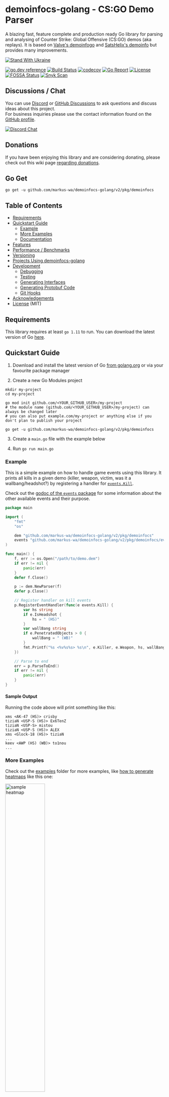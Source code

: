 # demoinfocs-golang - CS:GO Demo Parser

A blazing fast, feature complete and production ready Go library for parsing and analysing of Counter Strike: Global Offensive (CS:GO) demos (aka replays). It is based on <a href="https://github.com/ValveSoftware/csgo-demoinfo" rel="external">Valve's demoinfogo</a> and <a href="https://github.com/StatsHelix/demoinfo" rel="external">SatsHelix's demoinfo</a> but provides many improvements.

[![Stand With Ukraine](https://raw.githubusercontent.com/vshymanskyy/StandWithUkraine/main/badges/StandWithUkraine.svg)](https://vshymanskyy.github.io/StandWithUkraine)

[![go.dev reference](https://img.shields.io/badge/go.dev-reference-007d9c?logo=go&logoColor=white&style=flat-square)](https://pkg.go.dev/github.com/markus-wa/demoinfocs-golang/v2/pkg/demoinfocs?tab=doc)
[![Build Status](https://img.shields.io/github/workflow/status/markus-wa/demoinfocs-golang/CI/master?style=flat-square)](https://github.com/markus-wa/demoinfocs-golang/actions)
[![codecov](https://img.shields.io/codecov/c/github/markus-wa/demoinfocs-golang?style=flat-square)](https://codecov.io/gh/markus-wa/demoinfocs-golang)
[![Go Report](https://goreportcard.com/badge/github.com/markus-wa/demoinfocs-golang?style=flat-square)](https://goreportcard.com/report/github.com/markus-wa/demoinfocs-golang)
[![License](https://img.shields.io/badge/license-MIT-blue.svg?style=flat-square)](LICENSE.md)
[![FOSSA Status](https://app.fossa.io/api/projects/git%2Bgithub.com%2Fmarkus-wa%2Fdemoinfocs-golang.svg?type=shield)](https://app.fossa.io/projects/git%2Bgithub.com%2Fmarkus-wa%2Fdemoinfocs-golang?ref=badge_shield)
[![Snyk Scan](https://img.shields.io/badge/security%20scan-snyk-blueviolet?style=flat-square)](https://app.snyk.io/org/markus-wa/project/4103d506-a2ae-4d16-a93b-c31b069268e2)

## Discussions / Chat

You can use [Discord](https://discord.gg/eTVBgKeHnh) or [GitHub Discussions](https://github.com/markus-wa/demoinfocs-golang/discussions) to ask questions and discuss ideas about this project.<br>
For business inquiries please use the contact information found on the [GitHub profile](https://github.com/markus-wa).

[![Discord Chat](https://img.shields.io/discord/901824796302643281?color=%235865F2&label=discord&style=for-the-badge)](https://discord.gg/eTVBgKeHnh)

## Donations

If you have been enjoying this library and are considering donating, please check out this wiki page [regarding donations](https://github.com/markus-wa/demoinfocs-golang/wiki/Regarding-Donations).

## Go Get

	go get -u github.com/markus-wa/demoinfocs-golang/v2/pkg/demoinfocs

## Table of Contents

- [Requirements](https://github.com/markus-wa/demoinfocs-golang#requirements)
- [Quickstart Guide](https://github.com/markus-wa/demoinfocs-golang#quickstart-guide)
  - [Example](https://github.com/markus-wa/demoinfocs-golang#example)
  - [More Examples](https://github.com/markus-wa/demoinfocs-golang#more-examples)
  - [Documentation](https://github.com/markus-wa/demoinfocs-golang#documentation)
- [Features](https://github.com/markus-wa/demoinfocs-golang#features)
- [Performance / Benchmarks](https://github.com/markus-wa/demoinfocs-golang#performance--benchmarks)
- [Versioning](https://github.com/markus-wa/demoinfocs-golang#versioning)
- [Projects Using demoinfocs-golang](https://github.com/markus-wa/demoinfocs-golang#projects-using-demoinfocs-golang)
- [Development](https://github.com/markus-wa/demoinfocs-golang#development)
  - [Debugging](https://github.com/markus-wa/demoinfocs-golang#debugging)
  - [Testing](https://github.com/markus-wa/demoinfocs-golang#testing)
  - [Generating Interfaces](https://github.com/markus-wa/demoinfocs-golang#generating-interfaces)
  - [Generating Protobuf Code](https://github.com/markus-wa/demoinfocs-golang#generating-protobuf-code)
  - [Git Hooks](https://github.com/markus-wa/demoinfocs-golang#git-hooks)
- [Acknowledgements](https://github.com/markus-wa/demoinfocs-golang#acknowledgements)
- [License](https://github.com/markus-wa/demoinfocs-golang#license) (MIT)

## Requirements

This library requires at least `go 1.11` to run.
You can download the latest version of Go [here](https://golang.org/).

## Quickstart Guide

1. Download and install the latest version of Go [from golang.org](https://golang.org/dl/) or via your favourite package manager

2. Create a new Go Modules project

```terminal
mkdir my-project
cd my-project

go mod init github.com/<YOUR_GITHUB_USER>/my-project
# the module name (github.com/<YOUR_GITHUB_USER>/my-project) can always be changed later
# you can also put example.com/my-project or anything else if you don't plan to publish your project

go get -u github.com/markus-wa/demoinfocs-golang/v2/pkg/demoinfocs
```

3. Create a `main.go` file with the example below

4. Run `go run main.go`

### Example

This is a simple example on how to handle game events using this library.
It prints all kills in a given demo (killer, weapon, victim, was it a wallbang/headshot?) by registering a handler for [`events.Kill`](https://godoc.org/github.com/markus-wa/demoinfocs-golang/events#Kill).

Check out the [godoc of the `events` package](https://godoc.org/github.com/markus-wa/demoinfocs-golang/events) for some information about the other available events and their purpose.

```go
package main

import (
	"fmt"
	"os"

	dem "github.com/markus-wa/demoinfocs-golang/v2/pkg/demoinfocs"
	events "github.com/markus-wa/demoinfocs-golang/v2/pkg/demoinfocs/events"
)

func main() {
	f, err := os.Open("/path/to/demo.dem")
	if err != nil {
		panic(err)
	}
	defer f.Close()

	p := dem.NewParser(f)
	defer p.Close()

	// Register handler on kill events
	p.RegisterEventHandler(func(e events.Kill) {
		var hs string
		if e.IsHeadshot {
			hs = " (HS)"
		}
		var wallBang string
		if e.PenetratedObjects > 0 {
			wallBang = " (WB)"
		}
		fmt.Printf("%s <%v%s%s> %s\n", e.Killer, e.Weapon, hs, wallBang, e.Victim)
	})

	// Parse to end
	err = p.ParseToEnd()
	if err != nil {
		panic(err)
	}
}
```

#### Sample Output

Running the code above will print something like this:

```
xms <AK-47 (HS)> crisby
tiziaN <USP-S (HS)> Ex6TenZ
tiziaN <USP-S> mistou
tiziaN <USP-S (HS)> ALEX
xms <Glock-18 (HS)> tiziaN
...
keev <AWP (HS) (WB)> to1nou
...
```

### More Examples

Check out the [examples](examples) folder for more examples, like [how to generate heatmaps](examples/heatmap) like this one:

<img alt="sample heatmap" src="https://raw.githubusercontent.com/markus-wa/demoinfocs-golang/master/examples/heatmap/heatmap.jpg" width="50%">

### Documentation

The full API documentation is available here on [pkg.go.dev](https://pkg.go.dev/github.com/markus-wa/demoinfocs-golang/v2/pkg/demoinfocs).

## Features

* Game events (kills, shots, round starts/ends, footsteps etc.) - [docs](https://pkg.go.dev/github.com/markus-wa/demoinfocs-golang/v2/pkg/demoinfocs/events?tab=doc) / [example](https://github.com/markus-wa/demoinfocs-golang/tree/master/examples/print-events)
* Tracking of game-state (players, teams, grenades, ConVars etc.) - [docs](https://pkg.go.dev/github.com/markus-wa/demoinfocs-golang/v2/pkg/demoinfocs?tab=doc#GameState)
* Grenade projectiles / trajectories - [docs](https://pkg.go.dev/github.com/markus-wa/demoinfocs-golang/v2/pkg/demoinfocs?tab=doc#GameState.GrenadeProjectiles) / [example](https://github.com/markus-wa/demoinfocs-golang/tree/master/examples/nade-trajectories)
* Access to entities, server-classes & data-tables - [docs](https://pkg.go.dev/github.com/markus-wa/demoinfocs-golang/v2/pkg/demoinfocs/sendtables?tab=doc#ServerClasses) / [example](https://github.com/markus-wa/demoinfocs-golang/tree/master/examples/entities)
* Access to all net-messages - [docs](https://pkg.go.dev/github.com/markus-wa/demoinfocs-golang/v2/pkg/demoinfocs?tab=doc#NetMessageCreator) / [example](https://github.com/markus-wa/demoinfocs-golang/tree/master/examples/net-messages)
* Chat & console messages <sup id="achat1">1</sup> - [docs](https://pkg.go.dev/github.com/markus-wa/demoinfocs-golang/v2/pkg/demoinfocs/events?tab=doc#ChatMessage) / [example](https://github.com/markus-wa/demoinfocs-golang/tree/master/examples/print-events)
* Matchmaking ranks (official MM demos only) - [docs](https://pkg.go.dev/github.com/markus-wa/demoinfocs-golang/v2/pkg/demoinfocs/events?tab=doc#RankUpdate)
* Full POV demo support <sup id="achat1">2</sup>
* Support for encrypted net-messages (if the [decryption key](https://pkg.go.dev/github.com/markus-wa/demoinfocs-golang/v2@master/pkg/demoinfocs#ParserConfig) is provided)
* JavaScript (browser / Node.js) support via WebAssembly - [example](https://github.com/markus-wa/demoinfocs-wasm)
* [Easy debugging via build-flags](#debugging)
* Built with performance & concurrency in mind

1. <small id="f1">In MM demos the chat is encrypted, so [`ParserConfig.NetMessageDecryptionKey`](https://pkg.go.dev/github.com/markus-wa/demoinfocs-golang/v2@master/pkg/demoinfocs#ParserConfig) needs to be set - see also [`MatchInfoDecryptionKey()`](https://pkg.go.dev/github.com/markus-wa/demoinfocs-golang/v2@master/pkg/demoinfocs#MatchInfoDecryptionKey).</small>
2. <small id="f2">Better than some other parsers at the time of writing.</small>

## Performance / Benchmarks

Two of the top priorities of this parser are performance and concurrency.

Here are some benchmark results from a system with an Intel i7 6700k CPU and a SSD disk running Windows 10 and a demo with 85'000 frames.

### Overview

|Benchmark|Description|Average Duration|Speed|
|-|-|-|-|
|`BenchmarkConcurrent`|Read and parse 8 demos concurrently|2.06 s (per 8 demos)|~330'000 ticks / s|
|`BenchmarkDemoInfoCs`|Read demo from drive and parse|0.89 s|~95'000 ticks / s
|`BenchmarkInMemory`|Read demo from memory and parse|0.88 s|~96'000 ticks / s

*That's almost 1.5 hours of gameplay per second when parsing in parallel (recorded at 64 ticks per second) - or 25 minues per second when only parsing a single demo at a time.*

### Raw Output

```
$ go test -run _NONE_ -bench . -benchtime 30s -benchmem -concurrentdemos 8
goos: windows
goarch: amd64
pkg: github.com/markus-wa/demoinfocs-golang
BenchmarkDemoInfoCs-8             50     894500010 ns/op    257610127 B/op    914355 allocs/op
BenchmarkInMemory-8               50     876279984 ns/op    257457271 B/op    914143 allocs/op
BenchmarkConcurrent-8             20    2058303680 ns/op    2059386582 B/op  7313145 allocs/op
--- BENCH: BenchmarkConcurrent-8
    demoinfocs_test.go:315: Running concurrency benchmark with 8 demos
    demoinfocs_test.go:315: Running concurrency benchmark with 8 demos
PASS
ok      github.com/markus-wa/demoinfocs-golang  134.244s
```

## Versioning

We use [SemVer](http://semver.org/) for versioning. For the versions available, see the [tags on this repository](https://github.com/markus-wa/demoinfocs-golang/tags).
There is one caveat however: Beta features - which are marked as such via comments and in release notes - may change in minor releases.

## Projects Using demoinfocs-golang

- [noesis.gg](https://www.noesis.gg/) - A suite of explorative tools to help you analyze and improve your CS:GO performance
- [esportal.com](https://esportal.com/) - An alternative Matchmaking service that aims to provide a friendly environment free from trolls and misbehaving individuals
- [esportslab.gg](https://esportslab.gg/) - Building ML/AI tools for professional esports players
- [scope.gg](https://scope.gg/) - Analytical and advisory service for advanced CS:GO players
- [PureSkill.gg](https://pureskill.gg/) - An automated coach to help you get better at CS:GO.
- [csgofacts.com](https://csgofacts.com/) - A set of open-source services for CSGO game analysis
- [cs-demo-minifier](https://github.com/markus-wa/cs-demo-minifier) - Converts demos to JSON, MessagePack and more
- [csgo_spray_pattern_plotter](https://github.com/o40/csgo_spray_pattern_plotter) - A tool to extract and plot spray patterns from CS:GO replays
- [CS:GO Player Skill Prediction](https://drive.google.com/file/d/1JXIB57BA2XBTYVLSy6Xg_5nfL6dWyDmG/view) - Machine learning master thesis by [@quancore](https://github.com/quancore) about predicting player performance
- [csgoverview](https://github.com/Linus4/csgoverview) - A 2D demo replay tool for CS:GO
- [csgo-coach-bug-detector](https://github.com/softarn/csgo-coach-bug-detector) - Detects the abuse of an exploit used by some team coaches in professional matches
- [megaclan3000](https://github.com/megaclan3000/megaclan3000) - A CS:GO stats page for clans with recent matches and player statistics
- [csgo Python library](https://github.com/pnxenopoulos/csgo) - A wrapper for the Golang parser in Python

If your project is using this library feel free to submit a PR or send a message in [Gitter](https://gitter.im/csgodemos/demoinfo-lib) to be included in the list.

## Development

### Debugging

You can use the build tag `debugdemoinfocs` (i.e. `go test -tags debugdemoinfocs -v`) to print out debugging information - such as game events or unhandled demo-messages - during the parsing process.<br>
Side-note: The tag isn't called `debug` to avoid naming conflicts with other libs (and underscores in tags don't work, apparently).

To change the default debugging behavior, Go's `ldflags` parameter can be used. Example for additionally printing out all server-classes with their properties: `-ldflags="-X 'github.com/markus-wa/demoinfocs-golang/v2/pkg/demoinfocs.debugServerClasses=YES'"`

Check out `debug_on.go` for any other settings that can be changed.

### Testing

#### Unit Tests

For any new features, [Test Driven Development](https://medium.com/@pierreprinetti/test-driven-development-in-go-baeab5adb468) should be practiced where possible.
However, due to some design flaws in some parts of the code it's currently not always practical to do so.

Running unit tests:

    scripts/unit-tests.sh
    # or (identical)
    go test -short ./...

#### Regression Tests

For the full regression suite you will need to download the test demo-set.

Prerequisites:
- [Git LFS](https://git-lfs.github.com) must be installed
- [`7z`](https://www.7-zip.org/) must be in your `PATH` environment variable (`p7zip` or `p7zip-full` package on most Linux distros)

Downloading demos + running regression tests:

    scripts/regression-tests.sh

#### Updating the `default.golden` File

The file [`test/default.golden`](https://github.com/markus-wa/demoinfocs-golang/blob/master/test/default.golden) file contains a serialized output of all expected game events in `test/cs-demos/default.dem`.

If there is a change to game events (new fields etc.) it is necessary to update this file so the regression tests pass.
To update it you can run the following command:

	go test -run TestDemoInfoCs -update

Please don't update the `.golden` file if you are not sure it's required. Maybe the failing CI is just pointing out a regression.

### Generating Interfaces

We generate interfaces such as `GameState` from structs to make it easier to keep docs in synch over structs and interfaces.
For this we use [@vburenin](https://github.com/vburenin)'s [`ifacemaker`](https://github.com/vburenin/ifacemaker) tool.

You can download the latest version [here](https://github.com/vburenin/ifacemaker/releases).
After adding it to your `PATH` you can use `scripts/generate-interfaces.sh` to update interfaces.

### Generating Protobuf Code

Should you need to re-generate the protobuf generated code in the `msg` package, you will need the following tools:

- The latest protobuf generator (`protoc`) from your package manager or https://github.com/google/protobuf/releases

- And `protoc-gen-gogofaster` from [gogoprotobuf](https://github.com/gogo/protobuf) to generate code for go.

		go get -u github.com/gogo/protobuf/protoc-gen-gogofaster

[//]: # "The go get above needs two tabs so it's displayed a) as part of the last list entry and b) as a code-block"
[//]: # "Oh and don't try to move these comments above it either"

Make sure both are inside your `PATH` variable.

After installing these use `go generate ./msg` to generate the protobuf code. If you're on Windows you'll need to run go generate from CMD, not Bash.

### Git Hooks

To install some (optional, but quite handy) `pre-commit` and `pre-push` hooks, you can run the following script.

    scripts/git-hooks/link-git-hooks.sh

#### `pre-commit`:
- check if [interfaces have been updated](#generating-interfaces)
- build the code
- run unit tests

#### `pre-push`:
- run regression tests

## Acknowledgements

Thanks to [@JetBrains](https://github.com/JetBrains) for sponsoring a license of their awesome [GoLand](https://www.jetbrains.com/go/) IDE for this project - go check it out!

And a very special thanks goes out to all the [⭐contributors⭐](https://github.com/markus-wa/demoinfocs-golang/graphs/contributors)️, be it in the form of PRs, issues or anything else.

## License

This project is licensed under the [MIT license](LICENSE.md).

[![FOSSA Status](https://app.fossa.io/api/projects/git%2Bgithub.com%2Fmarkus-wa%2Fdemoinfocs-golang.svg?type=large)](https://app.fossa.io/projects/git%2Bgithub.com%2Fmarkus-wa%2Fdemoinfocs-golang?ref=badge_large)

